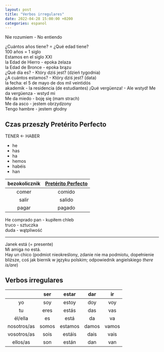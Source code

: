 ```yaml
---
layout: post
title: "Verbos irregulares"
date: 2022-04-28 15:00:00 +0200
categories: espanol
---
```


Nie rozumiem - No entiendo

¿Cuántos años tiene? = ¿Qué edad tiene?  
100 años = 1 siglo  
Estamos en el siglo XXI  
la Edad de Hierro  - epoka żelaza  
la Edad de Bronce - epoka brązu  
¿Qué día es? - Który dziś jest? (dzień tygodnia)  
¿A cuántos estamos? - Który dziś jest? (data)  
la fecha: el 5 de mayo de dos mil veintidós  
akademik - la residencia (de estudiantes)
¡Qué vergüenza! - Ale wstyd! 
Me da vergüenza - wstyd mi  
Me da miedo - boję się (mam strach)  
Me da asco - jestem obrzydzony  
Tengo hambre - jestem głodny

## Czas przeszły Pretérito Perfecto

TENER <- HABER

- he
- has
- ha
- hemos
- habéis
- han

| bezokolicznik | [Pretérito Perfecto](https://www.google.com/search?q=Pret%C3%A9rito+Perfecto) |
| :-----------: | :---------------------------------------------------------------------------: |
|     comer     |                                    comido                                     |
|     salir     |                                    salido                                     |
|     pagar     |                                    pagado                                     |

He comprado pan - kupiłem chleb  
truco - sztuczka  
duda - wątpliwość

---

Janek está (= presente)  
Mi amiga no está.  
Hay un chico (podmiot nieokreślony, zdanie nie ma podmiotu, dopełnienie bliższe, coś jak biernik w języku polskim; odpowiednik angielskiego *there is/are*)

## Verbos irregulares

|             |  ser  |  estar  |  dar  |  ir   |
| :---------: | :---: | :-----: | :---: | :---: |
|     yo      |  soy  |  estoy  |  doy  |  voy  |
|     tu      | eres  |  estás  |  das  |  vas  |
|   él/ella   |  es   |  está   |  da   |  va   |
| nosotros/as | somos | estamos | damos | vamos |
| vosotros/as | sois  | estáis  | dais  | vais  |
|  ellos/as   |  son  |  están  |  dan  |  van  |
